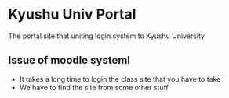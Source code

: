 # Kyushu Univ Portal
The portal site that uniting login system to Kyushu University

## Issue of moodle systeml
- It takes a long time to login the class site that you have to take
- We have to find the site from some other stuff